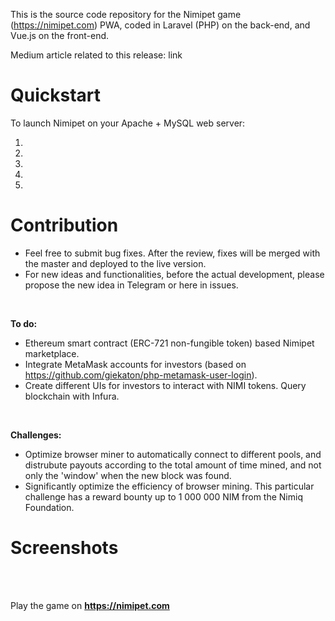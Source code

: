 This is the source code repository for the Nimipet game (https://nimipet.com) PWA, coded in Laravel (PHP) on the back-end, and Vue.js on the front-end.

Medium article related to this release: link

# Quickstart

To launch Nimipet on your Apache + MySQL web server:

1.
2.
3.
4.
5.

# Contribution

- Feel free to submit bug fixes. After the review, fixes will be merged with the master and deployed to the live version.
- For new ideas and functionalities, before the actual development, please propose the new idea in Telegram or here in issues.
<br>

**To do:**
- Ethereum smart contract (ERC-721 non-fungible token) based Nimipet marketplace.
- Integrate MetaMask accounts for investors (based on https://github.com/giekaton/php-metamask-user-login).
- Create different UIs for investors to interact with NIMI tokens. Query blockchain with Infura.
<br>

**Challenges:**
- Optimize browser miner to automatically connect to different pools, and distrubute payouts according to the total amount of time mined, and not only the 'window' when the new block was found.
- Significantly optimize the efficiency of browser mining. This particular challenge has a reward bounty up to 1 000 000 NIM from the Nimiq Foundation.

# Screenshots
<br>
<br>



Play the game on **https://nimipet.com**
